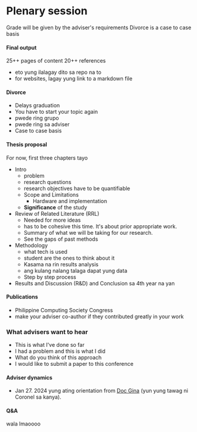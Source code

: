 # Plenary session
Grade will be given by the adviser's requirements
Divorce is a case to case basis

#### Final output
25++ pages of content
20++ references
* eto yung ilalagay dito sa repo na to
* for websites, lagay yung link to a markdown file

#### Divorce
* Delays graduation
* You have to start your topic again
* pwede ring grupo
* pwede ring sa adviser
* Case to case basis

#### Thesis proposal
For now, first three chapters tayo
* Intro
  * problem
  * research questions
  * research objectives have to be quantifiable
  * Scope and Limitations
    * Hardware and implementation
  * **Significance** of the study
* Review of Related Literature (RRL)
  * Needed for more ideas
  * has to be cohesive this time. It's about prior appropriate work.
  * Summary of what we will be taking for our research.
  * See the gaps of past methods
* Methodology
  * what tech is used
  * student are the ones to think about it
  * Kasama na rin results analysis
  * ang kulang nalang talaga dapat yung data
  * Step by step process
* Results and Discussion (R&D) and Conclusion sa 4th year na yan

#### Publications
* Philippine Computing Society Congress
* make your adviser co-author if they contributed greatly in your work

### What advisers want to hear
* This is what I've done so far
* I had a problem and this is what I did
* What do you think of this approach
* I would like to submit a paper to this conference

#### Adviser dynamics
* Jan 27. 2024 yung ating orientation from [Doc Gina]() (yun yung tawag ni Coronel sa kanya).

#### Q&A
wala lmaoooo
